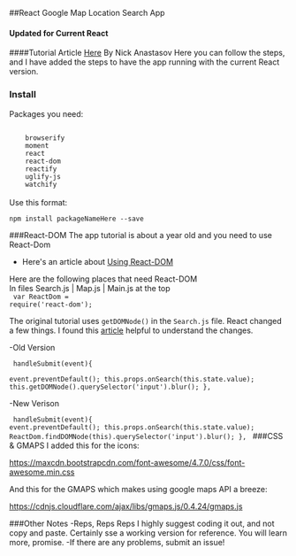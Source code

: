 ##React Google Map Location Search App 
#### Updated for Current React

####Tutorial Article <a href="http://tutorialzine.com/2015/04/first-webapp-react/#comment-720101">Here</a> By  Nick Anastasov
Here you can follow the steps, and I have added the steps to have the app running with the current React version.


### Install 
Packages you need: <br>

<code> 
    browserify 
    moment
    react
    react-dom
    reactify
    uglify-js
    watchify
</code><br>
Use this format:<br>
<code>
npm install packageNameHere --save
</code>

###React-DOM 
The app tutorial is about a year old and you need to use React-Dom
- Here's an article about <a href="https://www.npmjs.com/package/react-dom">Using React-DOM</a><br>

Here are the following places that need React-DOM <br> 
In files Search.js | Map.js | Main.js
at the top <br>
<code> 
var ReactDom = require('react-dom');</code><br>

The original tutorial uses <code>getDOMNode()</code> in the <code>Search.js</code> file. 
React changed a few things. I found this <a href="http://stackoverflow.com/questions/33031516/reactjs-finddomnode-and-getdomnode-are-not-functions">article</a> helpful to understand the changes.

-Old Version <br>
<code><br>
handleSubmit(event){	
  	event.preventDefault();
		this.props.onSearch(this.state.value);
		this.getDOMNode().querySelector('input').blur();
},
</code>

-New Verison<br>
<code><br>
handleSubmit(event){
        event.preventDefault();
        this.props.onSearch(this.state.value);
        ReactDom.findDOMNode(this).querySelector('input').blur();
},
</code>
###CSS & GMAPS
I added this for the icons:

https://maxcdn.bootstrapcdn.com/font-awesome/4.7.0/css/font-awesome.min.css

And this for the GMAPS which makes using google maps API a breeze:

https://cdnjs.cloudflare.com/ajax/libs/gmaps.js/0.4.24/gmaps.js


###Other Notes 
-Reps, Reps Reps
I highly suggest coding it out, and not copy and paste. Certainly sse a working version for reference. 
You will learn more, promise. 
-If there are any problems, submit an issue! 


